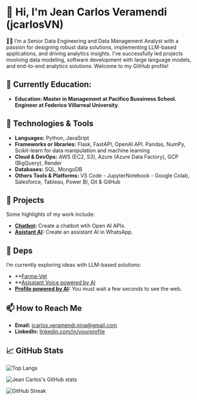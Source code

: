 # 👋 Hi, I'm Jean Carlos Veramendi (jcarlosVN)

👨‍💻 I’m a Senior Data Engineering and Data Management Analyst with a passion for designing robust data solutions, implementing LLM-based applications, and driving analytics insights. I’ve successfully led projects involving data modeling, software development with large language models, and end-to-end analytics solutions. Welcome to my GitHub profile!

## 🚀 Currently Education:
- **Education: Master in Management at Pacifico Bussiness School. Engineer at Federico Villarreal University**.

## 🔧 Technologies & Tools
- **Languages:** Python, JavaSript
- **Frameworks or libraries:** Flask, FastAPI, OpenAI API. Pandas, NumPy, Scikit-learn for data manipulation and machine learning
- **Cloud & DevOps:** AWS (EC2, S3), Azure (Azure Data Factory), GCP (BigQuery), Render
- **Databases:** SQL, MongoDB
-  **Others Tools & Platforms:** VS Code - JupyterNotebook - Google Colab, Salesforce, Tableau, Power BI, Git & GitHub

## 🚀 Projects
Some highlights of my work include:
- **[Chatbot](https://github.com/jcarlosVN/chatbot):** Create a chatbot wtih Open AI APIs.
- **[Asistant AI](https://github.com/jcarlosVN/assistant_wapp):** Create an assistant AI in WhatsApp.

## 📝 Deps
I’m currently exploring ideas with LLM-based solutions:
- **[Farma-Vet](https://www.linkedin.com/posts/jcveramendi_genai-llm-agents-activity-7288421020829417473-rgjN?utm_source=share&utm_medium=member_desktop)
- **[Asisstant Voice powered by AI](https://www.linkedin.com/posts/jcveramendi_genai-llm-agents-activity-7292755895581573120-XUeJ?utm_source=share&utm_medium=member_desktop)
- **[Profile powered by AI](https://jeanveramendiperfil.onrender.com):** You must wait a few seconds to see the web.

## 📫 How to Reach Me
- **Email:** [jcarlos.veramendi.nina@gmail.com](mailto:jcarlos.veramendi.nina@gmail.com)
- **LinkedIn:** [linkedin.com/in/yourprofile](https://www.linkedin.com/in/jcveramendi)

## 📈 GitHub Stats
![Top Langs](https://github-readme-stats.vercel.app/api/top-langs/?username=jcarlosVN&layout=compact&theme=radical)

![Jean Carlos's GitHub stats](https://github-readme-stats.vercel.app/api?username=jcarlosVN&show_icons=true&theme=radical)

![GitHub Streak](https://github-readme-streak-stats.herokuapp.com/?user=jcarlosVN&theme=radical)


